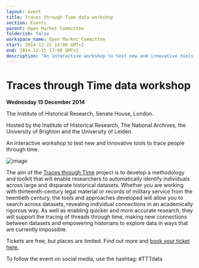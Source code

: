 ```yaml
---
layout: event
title: Traces through Time data workshop
section: Events
parent: Open Market Committee
folderish: false
workspace_name: Open Market Committee
start: 2014-12-15 14:00 GMT+2
end: 2014-12-15 17:00 GMT+2
description: "An interactive workshop to test new and innovative tools to trace people through time."
---
```


# Traces through Time data workshop

**Wednesday 15 December 2014**

The Institute of Historical Research, Senate House, London.

Hosted by the Institute of Historical Research, The National Archives, the University of Brighton and the University of Leiden.

An interactive workshop to test new and innovative tools to trace people through time.

![image](http://lorempixel.com/g/800/300/)


The aim of the <a href="#">Traces through Time</a> project is to develop a methodology and toolkit that will enable researchers to automatically identify individuals across large and disparate historical datasets. Whether you are working with thirteenth-century legal material or records of military service from the twentieth century, the tools and approaches developed will allow you to search across datasets, revealing individual connections in an academically rigorous way. As well as enabling quicker and more accurate research, they will support the tracing of threads through time, making new connections between datasets and empowering historians to explore data in ways that are currently impossible.

Tickets are free, but places are limited. Find out more and <a href="#">book your ticket here.</a>

To follow the event on social media, use the hashtag: #TTTdata